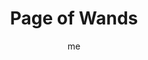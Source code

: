 ---
# basics
title     		 : "Page of Wands"
token					 : 'wands-11'
card_type			 : '' # major, minor, court
layout				 : "tarot-card"
author    		 : 'me'
one_liner 		 : "Enthusiasm, eagerness, confidence, validation, affirmation"
alt_names			 : ['Princess of Wands', 'Daughter of Feathers']
images 				 : ['/assets/images/tarot/rws/rw-wands-11.jpg']
keywords			 : ['enthusiasm', 'eagerness', 'confidence', 'validation', 'affirmation']
url						 : 'tarot/cards/wands-11'
aliases				 : ['wands-page']

personality    : "The Page of Wands can represent anyone who wants to learn (Page) how to make something happen (Wands), especially in academic, romantic, and professional areas of life. The Page may also represent the tendency to be more eager than well-informed or a need to learn by doing."

meaning_light  : "Leaping at a new opportunity. Being a cheerleader or ardent advocate for your cause. Being a True Believer. Taking first steps toward independence. Trusting in your own abilities. Asking for feedback."

meaning_shadow : "Basing your entire self-image on what others think. Seizing every new idea that comes your way without question. Habitually discounting input or feedback from others. Being so eager to “do it yourself” that you hinder your own progress."

# more detail
correspondence_element 			: "Earth"
correspondence_affirmation 	: "I can do this."
correspondence_story 				: "The main character's doubts about himself or herself are dispelled by a positive experience."

advice_relationships 	 : "Be eager to try new things, especially activities that fall outside your comfort zone. Don’t hide your emotions: let eagerness show. Be vulnerable; if you don’t know what to do, admit it. Learn from a more experienced lover, or take someone under your wing."

advice_work 					 : "Be honest about your ability—or your lack of ability. When someone uses a term you don’t know, ask for a definition. Watch for opportunities to be a student and to learn new programs and processes. Your ignorance can be a tool, helping you see what others will dismiss."

advice_spirituality 	 : "Pledge to fully experience (or recapture) the thrill of exploring new spiritual horizons. Read a book for beginners—even if you’ve been involved in your practice for decades. Consider teaching others; beginners should find a trustworthy teacher."

advice_personal_growth : "Make something happen! List your goals, determine what needs to be done, pick a target, and take those first steps. Learning new tricks keep the mind and body young. A mature soul sets ego aside and embraces the unknown with eagerness."

advice_fortune_telling : "This card represents a young man or woman with a fiery, enthusiastic demeanor, likely born a Cancer, Leo, or Virgo, who wants to start a new relationship with you."

questions	: ['Are you dealing with someone too young (or young at heart) to be emotionally or intentionally stable?', 'How easily do you admit your own inexperience?', 'How can you be a better student or employee?', 'What qualities would make a total beginner’s voyage of discovery easier?']

# referenced in the symbols.toml data file
symbols	  : ['page', 'wands', 'romantic-pose', 'awkwardness']

# metadata
suppress_topnav : true
related_cards 	: []

---